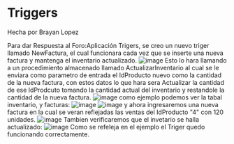 # Triggers
Hecha por Brayan Lopez

Para dar Respuesta al Foro:Aplicación Trigers, se creo un nuevo triger llamado NewFactura, el cual funcionara cada vez que se inserte una nueva factura y mantenga el inventario actualizado.
![image](https://github.com/user-attachments/assets/e0efedb4-4d07-4396-8f18-5b4771cc0631)
Esto lo hara llamando a un procedimiento almacenado llamado ActualizarInventario al cual se le enviara como parametro de entrada el IdProducto nuevo como la cantidad de la nueva factura, con estos datos lo que hara sera Actualizar la cantidad de ese IdProdcuto tomando la cantidad actual del inventario y restandole la cantidad de la nueva factura.
![image](https://github.com/user-attachments/assets/151d38be-e514-4096-bd74-a7fe8efa0d0d)
como ejemplo podemos ver la tabal inventario, y facturas:
![image](https://github.com/user-attachments/assets/4888ed55-c6c0-4ab0-8d31-b8c108b23ca3)
![image](https://github.com/user-attachments/assets/f24d68fa-39a5-441a-9330-d87c48b0f018)
y ahora ingresaremos una nueva factura en la cual se veran reflejadas las ventas del IdProducto "4" con 120 unidades. 
![image](https://github.com/user-attachments/assets/e17820e8-55c6-41c8-9bcc-a7ba7dc0c650)
Tambien verificaremos que el invetario se halla actualizado: 
![image](https://github.com/user-attachments/assets/b10db503-647d-481b-a843-e6bb5c1590c4)
Como se refeleja en el ejemplo el Triger quedo funcionando correctamente.

